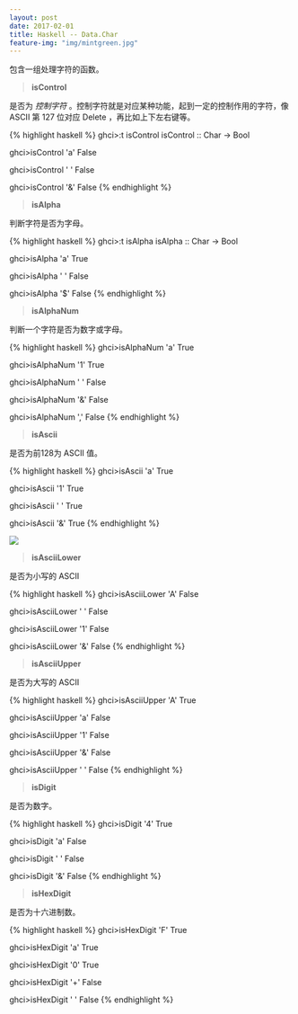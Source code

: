 ```yaml
---
layout: post
date: 2017-02-01
title: Haskell -- Data.Char
feature-img: "img/mintgreen.jpg"
---
```


包含一组处理字符的函数。

> **isControl**

是否为 *控制字符* 。控制字符就是对应某种功能，起到一定的控制作用的字符，像 ASCII 第 127 位对应 Delete ，再比如上下左右键等。

{% highlight haskell %}
ghci>:t isControl
isControl :: Char -> Bool

ghci>isControl 'a'
False

ghci>isControl ' '
False

ghci>isControl '&'
False
{% endhighlight %}

> **isAlpha**

判断字符是否为字母。

{% highlight haskell %}
ghci>:t isAlpha
isAlpha :: Char -> Bool

ghci>isAlpha 'a'
True

ghci>isAlpha ' '
False

ghci>isAlpha '$'
False
{% endhighlight %}

> **isAlphaNum**

判断一个字符是否为数字或字母。

{% highlight haskell %}
ghci>isAlphaNum 'a'
True

ghci>isAlphaNum '1'
True

ghci>isAlphaNum ' '
False

ghci>isAlphaNum '&'
False

ghci>isAlphaNum ','
False
{% endhighlight %}

> **isAscii**

是否为前128为 ASCII 值。

{% highlight haskell %}
ghci>isAscii 'a'
True

ghci>isAscii '1'
True

ghci>isAscii ' '
True

ghci>isAscii '&'
True
{% endhighlight %}

![](http://ogkg37m8j.bkt.clouddn.com/image/jpg/haskell/data_char/ascii_1.jpg)

> **isAsciiLower**

是否为小写的 ASCII

{% highlight haskell %}
ghci>isAsciiLower 'A'
False

ghci>isAsciiLower ' '
False

ghci>isAsciiLower '1'
False

ghci>isAsciiLower '&'
False
{% endhighlight %}

> **isAsciiUpper**

是否为大写的 ASCII

{% highlight haskell %}
ghci>isAsciiUpper 'A'
True

ghci>isAsciiUpper 'a'
False

ghci>isAsciiUpper '1'
False

ghci>isAsciiUpper '&'
False

ghci>isAsciiUpper ' '
False
{% endhighlight %}

> **isDigit**

是否为数字。

{% highlight haskell %}
ghci>isDigit '4'
True

ghci>isDigit 'a'
False

ghci>isDigit ' '
False

ghci>isDigit '&'
False
{% endhighlight %}

> **isHexDigit**

是否为十六进制数。

{% highlight haskell %}
ghci>isHexDigit 'F'
True

ghci>isHexDigit 'a'
True

ghci>isHexDigit '0'
True

ghci>isHexDigit '+'
False

ghci>isHexDigit ' '
False
{% endhighlight %}
